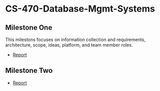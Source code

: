 # CS-470-Database-Mgmt-Systems

## Milestone One 

This milestons focuses on information collection and requirements, architecture, scope, ideas, platform, and team member roles.
* [Report](https://docs.google.com/document/d/1q1_7WV0sdzuCvK0QnxuCq33nBBeC-po22pp2OApFVgw/edit?usp=sharing)

## Milestone Two
* [Report](https://docs.google.com/document/d/12RYkWjz5F-jLokxXthn66EKp4cQCUk1SCy0JNhrsmSw/edit?usp=sharing)
